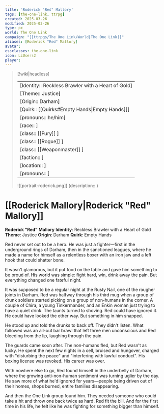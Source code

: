 ```yaml
---
title: 'Roderick "Red" Mallory'
tags: [the-one-link, ttrpg]
created: 2025-03-26
modified: 2025-03-26
type: pc
world: The One Link
campaign: "[[ttrpgs/The One Link/World|The One Link]]"
aliases: [Roderick "Red" Mallory]
avatar: 
cssclasses: the-one-link
icon: LiUsers2
player: 
---
```


> [!wiki|headless]
>
> |               |
> | ------------- |
> | [Identity:: Reckless Brawler with a Heart of Gold] |
> | [Theme:: Justice] |
> | [Origin:: Darham] |
> | [Quirk:: [[Quirks#Empty Hands\|Empty Hands]]] |
> | [pronouns:: he/him] |
> | [race:: ] |
> | [class:: [[Fury]] ] |
> | [class:: [[Rogue]] ] |
> | [class:: [[Weaponmaster]] ] |
> | [faction:: ] |
> | [location:: ] |
> | [pronouns:: ] |
>
> ![[portrait-roderick.png]]
> (description:: )

# [[Roderick Mallory|Roderick "Red" Mallory]]

**Roderick "Red" Mallory**
**Identity**: Reckless Brawler with a Heart of Gold
**Theme**: Justice
**Origin**: Darham
**Quirk**: Empty Hands

Red never set out to be a hero. He was just a fighter—first in the underground rings of Darham, then in the sanctioned leagues, where he made a name for himself as a relentless boxer with an iron jaw and a left hook that could shatter bone.

It wasn't glamorous, but it put food on the table and gave him something to be proud of. His world was simple: fight hard, win, drink away the pain. But everything changed one fateful night.

It was supposed to be a regular night at the Rusty Nail, one of the rougher joints in Darham. Red was halfway through his third mug when a group of drunk soldiers started picking on a group of non-humans in the corner. A couple of Chira, a young Tinkermander, and an Enkin woman just trying to have a quiet drink. The taunts turned to shoving. Red could have ignored it. He could have looked the other way. But something in him snapped.

He stood up and told the drunks to back off. They didn't listen. What followed was an all-out bar brawl that left three men unconscious and Red bleeding from the lip, laughing through the pain.

The guards came soon after. The non-humans fled, but Red wasn't as lucky. He spent the next few nights in a cell, bruised and hungover, charged with "disturbing the peace" and "interfering with lawful conduct". His boxing license was revoked. His career was over.

With nowhere else to go, Red found himself in the underbelly of Darham, where the growing anti-non-human sentiment was turning uglier by the day. He saw more of what he'd ignored for years—people being driven out of their homes, shops burned, entire families disappearing.

And then the One Link group found him. They needed someone who could take a hit and throw one back twice as hard. Red fit the bill. And for the first time in his life, he felt like he was fighting for something bigger than himself.
